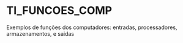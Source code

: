 # TI_FUNCOES_COMP
Exemplos de funções dos computadores: entradas, processadores, armazenamentos, e saidas
